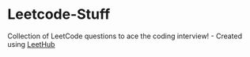 # Leetcode-Stuff
Collection of LeetCode questions to ace the coding interview! - Created using [LeetHub](https://github.com/QasimWani/LeetHub)
